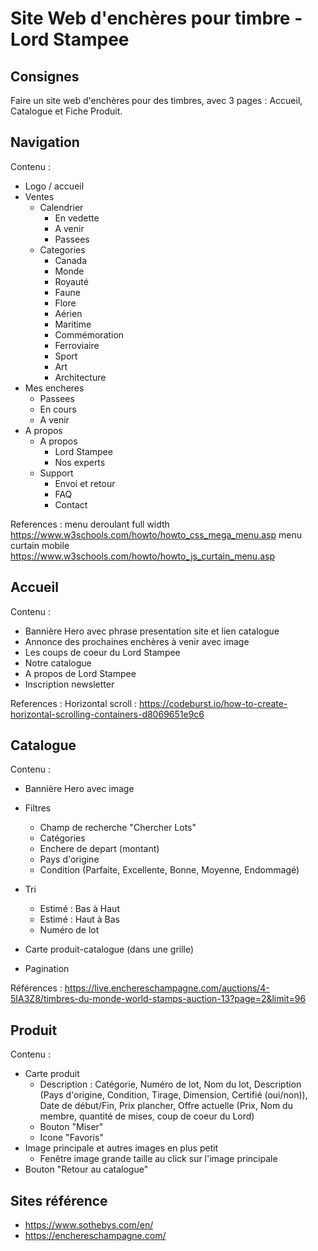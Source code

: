 # Site Web d'enchères pour timbre - Lord Stampee

## Consignes
Faire un site web d'enchères pour des timbres, avec 3 pages : Accueil, Catalogue et Fiche Produit.

## Navigation

Contenu :
- Logo / accueil
- Ventes
    - Calendrier
        - En vedette
        - A venir
        - Passees
    - Categories
        - Canada
        - Monde
        - Royauté
        - Faune
        - Flore
        - Aérien
        - Maritime
        - Commémoration
        - Ferroviaire
        - Sport
        - Art
        - Architecture
- Mes encheres
    - Passees
    - En cours
    - A venir
- A propos
    - A propos
        - Lord Stampee
        - Nos experts
    - Support 
        - Envoi et retour
        - FAQ
        - Contact

References :
menu deroulant full width
https://www.w3schools.com/howto/howto_css_mega_menu.asp
menu curtain mobile
https://www.w3schools.com/howto/howto_js_curtain_menu.asp 


## Accueil

Contenu :
- Bannière Hero avec phrase presentation site et lien catalogue
- Annonce des prochaines enchères à venir avec image
- Les coups de coeur du Lord Stampee
- Notre catalogue
- A propos de Lord Stampee
- Inscription newsletter

References :
Horizontal scroll : https://codeburst.io/how-to-create-horizontal-scrolling-containers-d8069651e9c6 

## Catalogue

Contenu :
- Bannière Hero avec image
- Filtres 
    - Champ de recherche "Chercher Lots"
    - Catégories
    - Enchere de depart (montant)
    - Pays d'origine
    - Condition (Parfaite, Excellente, Bonne, Moyenne, Endommagé)
    
- Tri 
    - Estimé : Bas à Haut  
    - Estimé : Haut à Bas
    - Numéro de lot
- Carte produit-catalogue (dans une grille)
- Pagination

Références : 
https://live.enchereschampagne.com/auctions/4-5IA3Z8/timbres-du-monde-world-stamps-auction-13?page=2&limit=96

## Produit

Contenu :
- Carte produit
    - Description : Catégorie, Numéro de lot, Nom du lot, Description (Pays d'origine, Condition, Tirage, Dimension, Certifié (oui/non)), Date de début/Fin, Prix plancher, Offre actuelle (Prix, Nom du membre, quantité de mises, coup de coeur du Lord)
    - Bouton "Miser"
    - Icone "Favoris"
- Image principale et autres images en plus petit
    - Fenêtre image grande taille au click sur l'image principale
- Bouton "Retour au catalogue"

## Sites référence
- https://www.sothebys.com/en/
- https://enchereschampagne.com/ 